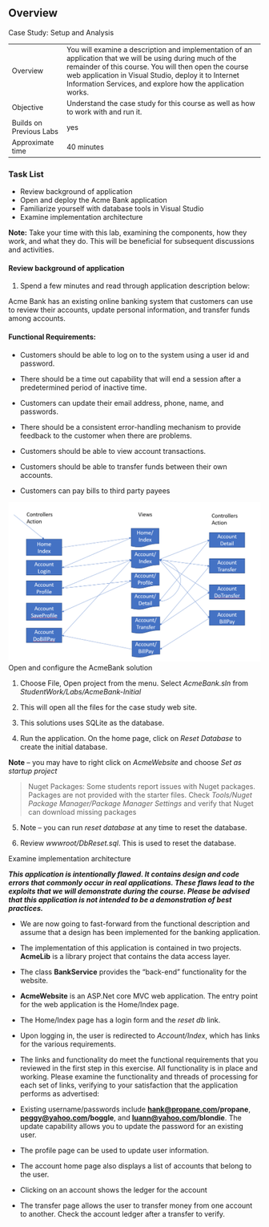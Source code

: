 ## Overview 
Case Study: Setup and
    Analysis

|    |     |  
| --------------|--------|
| Overview      |  You will examine a description and implementation of an application that we will be using during much of the remainder of this course. You will then open the course web application in Visual Studio, deploy it to Internet Information Services, and explore how the application works.    |
Objective | Understand the case study for this course as well as how to work with and run it.        | 
| Builds on Previous Labs    | yes          | 
| Approximate time           | 40 minutes   | 

### Task List


- Review background of application
- Open and deploy the Acme Bank application
- Familiarize yourself with database tools in Visual Studio
- Examine implementation architecture

**Note:** Take your time with this lab, examining the components, how they work, and what they do. This will be beneficial for subsequent discussions and activities.

#### Review background of application

1.  Spend a few minutes and read through application description below:

Acme Bank has an existing online banking system that customers can use to review their accounts, update personal information, and transfer funds among accounts.

#### Functional Requirements:

- Customers should be able to log on to the system using a user id and password.
- There should be a time out capability that will end a session after a predetermined period of inactive time.
- Customers can update their email address, phone, name, and passwords.
- There should be a consistent error-handling mechanism to provide feedback to the customer when there are problems.
- Customers should be able to view account transactions.
- Customers should be able to transfer funds between their own accounts.

- Customers can pay bills to third party payees

![modules](media/modules.png)
Open and configure the AcmeBank solution

1.  Choose File, Open project from the menu. Select *AcmeBank.sln* from
    *StudentWork/Labs/AcmeBank-Initial*

2.  This will open all the files for the case study web site.

3.  This solutions uses SQLite as the database.

  2.  Run the application. On the home page, click on *Reset Database*
      to create the initial database.

**Note** – you may have to right click on *AcmeWebsite* and choose *Set
as startup project*

> Nuget Packages: Some students report issues with Nuget packages. Packages are not provided with the starter files. Check *Tools/Nuget Package Manager/Package Manager Settings* and verify that Nuget can download missing packages
5.  Note – you can run *reset database* at any time to reset the
    database.

6. Review *wwwroot/DbReset.sql*. This is used to reset the database.

Examine implementation architecture

***This application is intentionally flawed. It contains design and code
errors that commonly occur in real applications. These flaws lead to the
exploits that we will demonstrate during the course. Please be advised
that this application is not intended to be a demonstration of best
practices.***

- We are now going to fast-forward from the functional description and
  assume that a design has been implemented for the banking application.

- The implementation of this application is contained in two projects.
  **AcmeLib** is a library project that contains the data access layer.

- The class **BankService** provides the “back-end” functionality for
  the website.

- **AcmeWebsite** is an ASP.Net core MVC web application. The entry
  point for the web application is the Home/Index page.

- The Home/Index page has a login form and the *reset db* link.

- Upon logging in, the user is redirected to *Account/Index*, which has
  links for the various requirements.

- The links and functionality do meet the functional requirements that
  you reviewed in the first step in this exercise. All functionality is
  in place and working. Please examine the functionality and threads of
  processing for each set of links, verifying to your satisfaction that
  the application performs as advertised:

- Existing username/passwords include **hank@propane.com/propane**,
  **peggy@yahoo.com/boggle**, and **luann@yahoo.com/blondie**. The
  update capability allows you to update the password for an existing
  user.

- The profile page can be used to update user information.

- The account home page also displays a list of accounts that belong to the user.

- Clicking on an account shows the ledger for the account

- The transfer page allows the user to transfer money from one account
  to another. Check the account ledger after a transfer to verify.
